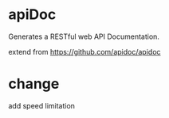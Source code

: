 # apiDoc

Generates a RESTful web API Documentation.

extend from https://github.com/apidoc/apidoc

# change
add speed limitation